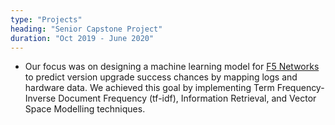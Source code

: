 ```yaml
---
type: "Projects"
heading: "Senior Capstone Project" 
duration: "Oct 2019 - June 2020"
---
```


* Our focus was on designing a machine learning
model for <a href="https://www.f5.com/" target="_blank">F5 Networks</a> to predict version upgrade success chances by mapping logs and hardware data. 
We achieved this goal by implementing Term Frequency-Inverse
Document Frequency (tf-idf), Information Retrieval,
and Vector Space Modelling techniques. 
